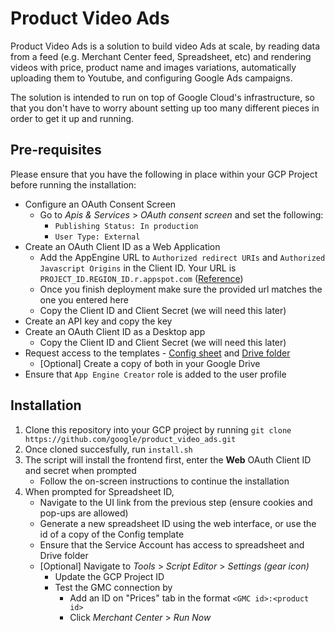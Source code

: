 # Product Video Ads

Product Video Ads is a solution to build video Ads at scale, by reading data
from a feed (e.g. Merchant Center feed, Spreadsheet, etc) and rendering videos
with price, product name and images variations, automatically uploading
them to Youtube, and configuring Google Ads campaigns.

The solution is intended to run on top of Google Cloud's infrastructure, so
that you don't have to worry abount setting up too many different pieces in
order to get it up and running.

## Pre-requisites

Please ensure that you have the following in place within your GCP Project before running the installation:

* Configure an OAuth Consent Screen
	* Go to _Apis & Services_ > _OAuth consent screen_ and set the following:
		* `Publishing Status: In production`
		* `User Type: External`
* Create an OAuth Client ID as a Web Application
	* Add the AppEngine URL to `Authorized redirect URIs` and `Authorized Javascript Origins` in the Client ID. Your URL is 
	`PROJECT_ID.REGION_ID.r.appspot.com` ([Reference](https://cloud.google.com/appengine/docs/standard/python/how-requests-are-routed)) 
	* Once you finish deployment make sure the provided url matches the one you entered here
	* Copy the Client ID and Client Secret (we will need this later)
* Create an API key and copy the key
* Create an OAuth Client ID as a Desktop app
	* Copy the Client ID and Client Secret (we will need this later)
* Request access to the templates - [Config sheet](https://docs.google.com/spreadsheets/d/1JAGj6lpR1Ghz943fzBF3SMEuxxMn8aiY77GVNKdP_9Q/edit?resourcekey=0-ht2AXur6faTs_Jt6vUJgaQ#gid=6031590) and [Drive folder](https://drive.google.com/drive/u/0/folders/1fG2pUo5obYJDkZmyoxhjVc_h9-WuW5Xr)
	* [Optional] Create a copy of both in your Google Drive
* Ensure that `App Engine Creator` role is added to the user profile

## Installation

1. Clone this repository into your GCP project by running
	`git clone https://github.com/google/product_video_ads.git`
2. Once cloned succesfully, run `install.sh`
3. The script will install the frontend first, enter the **Web** OAuth Client ID and secret when prompted
	* Follow the on-screen instructions to continue the installation
4. When prompted for Spreadsheet ID, 
	* Navigate to the UI link from the previous step (ensure cookies and pop-ups are allowed)
	* Generate a new spreadsheet ID using the web interface, or use the id of a copy of the Config template
	* Ensure that the Service Account has access to spreadsheet and Drive folder
	* [Optional] Navigate to _Tools_ > _Script Editor_ > _Settings (gear icon)_
		* Update the GCP Project ID
		* Test the GMC connection by
			* Add an ID on "Prices" tab in the format `<GMC id>:<product id>` 
			* Click _Merchant Center_ > _Run Now_
